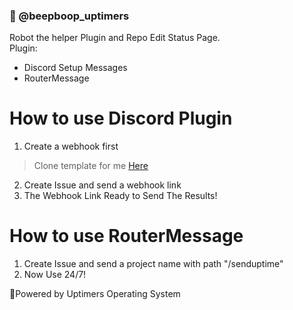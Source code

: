### 🤖 @beepboop_uptimers
Robot the helper Plugin and Repo Edit Status Page.  
Plugin:      
*   Discord Setup Messages        
*   RouterMessage     

# How to use Discord Plugin
1. Create a webhook first
 > Clone template for me [Here](https://github.com/Uptimers/Uptimers)     
2. Create Issue and send a webhook link     
3. The Webhook Link Ready to Send The Results!
# How to use RouterMessage
1. Create Issue and send a project name with path "/senduptime"
2. Now Use 24/7!




🤖Powered by Uptimers Operating System
